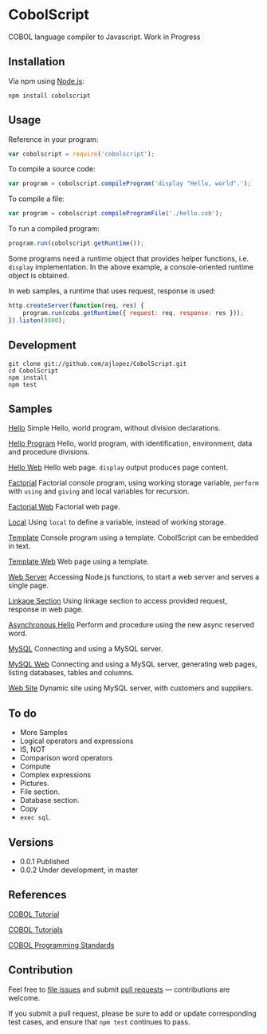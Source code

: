 # CobolScript

COBOL language compiler to Javascript. Work in Progress

## Installation

Via npm using [Node.js](http://nodejs.org):
```
npm install cobolscript
```

## Usage

Reference in your program:
```js
var cobolscript = require('cobolscript');
```

To compile a source code:
```js
var program = cobolscript.compileProgram('display "Hello, world".');
```

To compile a file:
```js
var program = cobolscript.compileProgramFile('./hello.cob');
```

To run a compiled program:
```js
program.run(cobolscript.getRuntime());
```

Some programs need a runtime object that provides helper functions, i.e. `display` implementation. In the above example, a console-oriented runtime
object is obtained. 

In web samples, a runtime that uses request, response is used:
```js
http.createServer(function(req, res) {
    program.run(cobs.getRuntime({ request: req, response: res }));
}).listen(8000);
```

## Development

```
git clone git://github.com/ajlopez/CobolScript.git
cd CobolScript
npm install
npm test
```

## Samples

[Hello](https://github.com/ajlopez/CobolScript/tree/master/samples/hello) Simple Hello, world program, without division declarations.

[Hello Program](https://github.com/ajlopez/CobolScript/tree/master/samples/hellopgm) Hello, world program, with identification, environment, data and procedure divisions.

[Hello Web](https://github.com/ajlopez/CobolScript/tree/master/samples/helloweb) Hello web page. `display` output produces page content.

[Factorial](https://github.com/ajlopez/CobolScript/tree/master/samples/factorial) Factorial console program, using working storage variable, `perform` with `using` and `giving` and local variables for recursion.

[Factorial Web](https://github.com/ajlopez/CobolScript/tree/master/samples/factorialweb) Factorial web page.

[Local](https://github.com/ajlopez/CobolScript/tree/master/samples/local) Using `local` to define a variable, instead of working storage.

[Template](https://github.com/ajlopez/CobolScript/tree/master/samples/template) Console program using a template. CobolScript can be embedded in text.

[Template Web](https://github.com/ajlopez/CobolScript/tree/master/samples/templateweb) Web page using a template.

[Web Server](https://github.com/ajlopez/CobolScript/tree/master/samples/webserver) Accessing Node.js functions, to start a web server and serves a single page.

[Linkage Section](https://github.com/ajlopez/CobolScript/tree/master/samples/linkage) Using linkage section to access provided request, response in web page.

[Asynchronous Hello](https://github.com/ajlopez/CobolScript/tree/master/samples/helloasync) Perform and procedure using the new async reserved word.

[MySQL](https://github.com/ajlopez/CobolScript/tree/master/samples/mysql) Connecting and using a MySQL server.

[MySQL Web](https://github.com/ajlopez/CobolScript/tree/master/samples/mysqlweb) Connecting and using a MySQL server, generating web pages, listing databases, tables and columns.

[Web Site](https://github.com/ajlopez/CobolScript/tree/master/samples/website) Dynamic site using MySQL server, with customers and suppliers.

## To do

- More Samples
- Logical operators and expressions
- IS, NOT
- Comparison word operators
- Compute
- Complex expressions
- Pictures.
- File section.
- Database section.
- Copy
- `exec sql`.

## Versions

- 0.0.1 Published
- 0.0.2 Under development, in master

## References

[COBOL Tutorial](http://www.mainframegurukul.com/tutorials/programming/cobol/cobol-tutorial.html)

[COBOL Tutorials](http://www.mainframetutorials.com/programming/programming.cobol.html)

[COBOL Programming Standards](http://www.tonymarston.net/cobol/cobolstandards.html)

## Contribution

Feel free to [file issues](https://github.com/ajlopez/CobolScript) and submit
[pull requests](https://github.com/ajlopez/CobolScript/pulls) — contributions are
welcome.

If you submit a pull request, please be sure to add or update corresponding
test cases, and ensure that `npm test` continues to pass.

